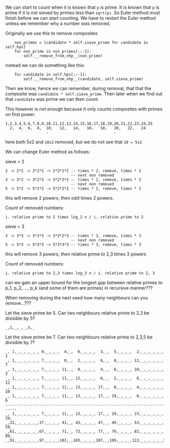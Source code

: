We can start to count when it is known that `p` is prime. It is known that `p` is prime if it is 
not sieved by primes less than `sqrt(p)`. So Euler method must finish before we can start counting.
We have to restart the Euler method unless we remember why a number was removed.

Originally we use this to remove composites

```
	non_primes = [candidate * self.sieve_prime for candidate in self.hps]
    for non_prime in non_primes[::-1]:
		self.__remove_from_nhp__(non_prime)
```

instead we can do something like this:

```
    for candidate in self.hps[::-1]:
		self.__remove_from_nhp__(candidate, self.sieve_prime)
```

Then we know, hence we can remember, during removal, that that the composite was `candidate * self.sieve_prime`. 
Then later when we find out that `candidate` was prime we can then count. 

This however is not enough because it only counts composites with primes on first power.

```
1,2,3,4,5,6,7,8,9,10,11,12,13,14,15,16,17,18,19,20,21,22,23,24,25
  2,  4,  6,  8,  10,   12,   14,   16,   18,   20,   22,   24
                  -                             -
```

here both 5x2 and `10x2` removed, but we do not see that `10 = 5x2`

We can change Euler method as follows:

sieve = 2

```
2 -> 2*2 -> 2*2*2 -> 2*2*2*2 -- times * 2, remove, times * 2
                             -- next non removed 
3 -> 3*2 -> 3*2*2 -> 3*2*2*2 -- times * 2, remove, times * 2
                             -- next non removed 
5 -> 5*2 -> 5*2*2 -> 5*2*2*2 -- times * 2, remove, times * 2
```

this will remove 2 powers, then odd times 2 powers. 

Count of removed numbers:

```
i. relative prime to 2 times log_2 n / i. relative prime to 2
```

sieve = 3

```
3 -> 3*3 -> 3*3*3 -> 3*3*2*3 -- times * 3, remove, times * 3
                             -- next non removed 
5 -> 5*3 -> 5*3*3 -> 5*3*3*3 -- times * 3, remove, times * 3
```

this will remove 3 powers, then relative prime to 2,3 times 3 powers

Count of removed numbers:

```
i. relative prime to 2,3 times log_3 n / i. relative prime to 2, 3
```

can we gain an upper bound for the longest gap between relative primes to p_1, p_2, ..., p_k (and some 
of them are primes) in recursive manner???

When removing during the next seed how many neighbours can you remove...???

Let the sieve prime be 5. Can two neighbours relative prime to 2,3 be divisible by 5?

```
_,1,_,_,_,5,_
```
Let the sieve prime be 7.  Can two neighbours relative prime to 2,3,5 be divisible by 7?

```
_, 1,_,_,_,_,_, 0,_,_,_,  4,_,  6,_,_,_,  3,_,  5,_,_,_,  2,_,_,_,_,_,  1
_, 1,_,_,_,_,_, 7,_,_,_,  0,_,  2,_,_,_,  6,_,  8,_,_,_, 12,_,_,_,_,_,  7
_, 1,_,_,_,_,_, 7,_,_,_, 11,_,  0,_,_,_,  4,_,  6,_,_,_, 10,_,_,_,_,_,  3
_, 1,_,_,_,_,_, 7,_,_,_, 11,_, 13,_,_,_,  0,_,  2,_,_,_,  6,_,_,_,_,_, 12
_, 1,_,_,_,_,_, 7,_,_,_, 11,_, 13,_,_,_, 17,_,  0,_,_,_,  4,_,_,_,_,_, 10
_, 1,_,_,_,_,_, 7,_,_,_, 11,_, 13,_,_,_, 17,_, 19,_,_,_,  0,_,_,_,_,_,  6
---------------------------------------------------------------------------
_, 1,_,_,_,_,_, 7,_,_,_, 11,_, 13,_,_,_, 17,_, 19,_,_,_, 23,_,_,_,_,_, 29,
_,31,_,_,_,_,_,37,_,_,_, 41,_, 43,_,_,_, 47,_, 49,_,_,_, 53,_,_,_,_,_, 59,
_,61,_,_,_,_,_,67,_,_,_, 71,_, 73,_,_,_, 77,_, 79,_,_,_, 83,_,_,_,_,_, 89,
_,91,_,_,_,_,_,97,_,_,_,101,_,103,_,_,_,107,_,109,_,_,_,113,_,_,_,_,_,119,
```
